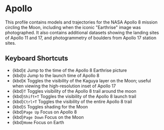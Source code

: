 # Apollo
This profile contains models and trajectories for the NASA Apollo 8 mission circling the Moon, including when the iconic "Earthrise" image was photographed. It also contains additional datasets showing the landing sites of Apollo 11 and 17, and photogrammetry of boulders from Apollo 17 station sites.


## Keyboard Shortcuts
  - {kbd}`E` Jump to the time of the Apollo 8 Earthrise picture
  - {kbd}`U` Jump to the launch time of Apollo 8
  - {kbd}`K` Toggles the visibility of the Kaguya layer on the Moon; useful when viewing the high-resolution inset of Apollo 17
  - {kbd}`T` Toggles visibility of the Apollo 8 trail around the moon
  - {kbd}`Shift+T` Toggles the visibility of the Apollo 8 launch trail
  - {kbd}`Ctrl+T` Toggles the visibility of the entire Apollo 8 trail
  - {kbd}`S` Toggles shading for the Moon
  - {kbd}`Page Up` Focus on Apollo 8
  - {kbd}`Page Down` Focus on the Moon
  - {kbd}`Home` Focus on Earth
